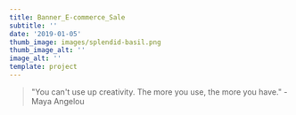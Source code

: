 ```yaml
---
title: Banner_E-commerce_Sale
subtitle: ''
date: '2019-01-05'
thumb_image: images/splendid-basil.png
thumb_image_alt: ''
image_alt: ''
template: project
---
```



> "You can't use up creativity. The more you use, the more you have." - Maya Angelou

